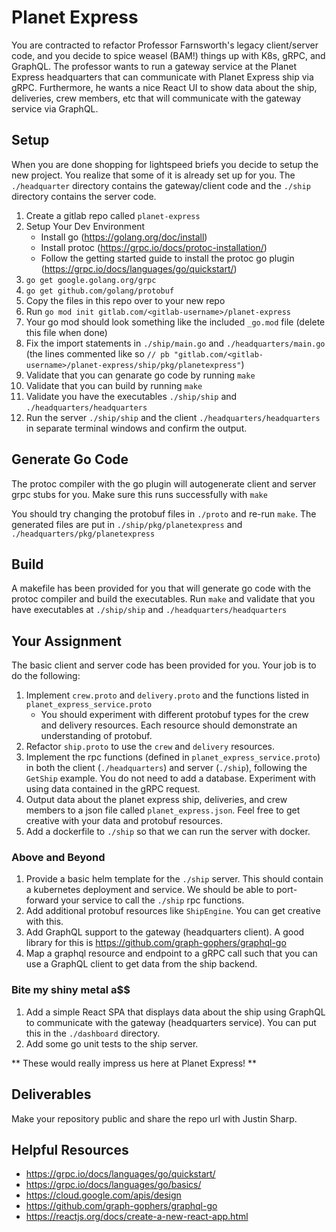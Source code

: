 # Planet Express

You are contracted to refactor Professor Farnsworth's legacy client/server code, and you decide to spice weasel (BAM!) things up with K8s, gRPC, and GraphQL. The professor wants to run a gateway service at the
Planet Express headquarters that can communicate with Planet Express ship via gRPC. Furthermore, he wants a nice React UI to show data about the ship, deliveries, crew members, etc that will communicate with the gateway service via GraphQL.

## Setup

When you are done shopping for lightspeed briefs you decide to setup the new project. You realize that some of it is already set up for you. The `./headquarter` directory contains the gateway/client code and the
`./ship` directory contains the server code.

1. Create a gitlab repo called `planet-express`
2. Setup Your Dev Environment
    - Install go (https://golang.org/doc/install)
    - Install protoc (https://grpc.io/docs/protoc-installation/)
    - Follow the getting started guide to install the protoc go plugin (https://grpc.io/docs/languages/go/quickstart/)
3. `go get google.golang.org/grpc`
4. `go get github.com/golang/protobuf`
5. Copy the files in this repo over to your new repo
6. Run `go mod init gitlab.com/<gitlab-username>/planet-express`
7. Your go mod should look something like the included `_go.mod` file (delete this file when done)
8. Fix the import statements in `./ship/main.go` and `./headquarters/main.go` (the lines commented like so `// pb "gitlab.com/<gitlab-username>/planet-express/ship/pkg/planetexpress"`)
9. Validate that you can genarate go code by running `make`
10. Validate that you can build by running `make`
11. Validate you have the executables `./ship/ship` and `./headquarters/headquarters`
12. Run the server `./ship/ship` and the client `./headquarters/headquarters` in separate terminal windows and confirm the output.

## Generate Go Code

The protoc compiler with the go plugin will autogenerate client and server grpc stubs for you. Make sure this runs successfully with `make`

You should try changing the protobuf files in `./proto` and re-run `make`. The generated files are put in `./ship/pkg/planetexpress` and `./headquarters/pkg/planetexpress`

## Build

A makefile has been provided for you that will generate go code with the protoc compiler and build the executables. Run `make` and validate that you have executables at `./ship/ship` and `./headquarters/headquarters`

## Your Assignment

The basic client and server code has been provided for you. Your job is to do the following:

1. Implement `crew.proto` and `delivery.proto` and the functions listed in `planet_express_service.proto`
    - You should experiment with different protobuf types for the crew and delivery resources. Each resource should demonstrate an understanding of protobuf.
2. Refactor `ship.proto` to use the `crew` and `delivery` resources.
3. Implement the rpc functions (defined in `planet_express_service.proto`) in both the client (`./headquarters`) and server (`./ship`), following the `GetShip` example. You do not need to add a database. Experiment with using data contained in the gRPC request.
4. Output data about the planet express ship, deliveries, and crew members to a json file called `planet_express.json`. Feel free to get creative with your data and protobuf resources.
5. Add a dockerfile to `./ship` so that we can run the server with docker.

### Above and Beyond
1. Provide a basic helm template for the `./ship` server. This should contain a kubernetes deployment and service. We should be able to port-forward your service to call the `./ship` rpc functions.
2. Add additional protobuf resources like `ShipEngine`. You can get creative with this.
3. Add GraphQL support to the gateway (headquarters client). A good library for this is https://github.com/graph-gophers/graphql-go
4. Map a graphql resource and endpoint to a gRPC call such that you can use a GraphQL client to get data from the ship backend.

### Bite my shiny metal a$$
1. Add a simple React SPA that displays data about the ship using GraphQL to communicate with the gateway (headquarters service). You can put this in the `./dashboard` directory.
2. Add some go unit tests to the ship server.

** These would really impress us here at Planet Express! **

## Deliverables
Make your repository public and share the repo url with Justin Sharp.

## Helpful Resources
- https://grpc.io/docs/languages/go/quickstart/
- https://grpc.io/docs/languages/go/basics/
- https://cloud.google.com/apis/design
- https://github.com/graph-gophers/graphql-go
- https://reactjs.org/docs/create-a-new-react-app.html